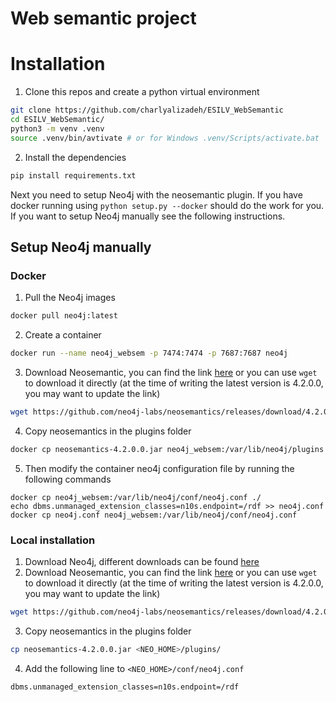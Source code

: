 # Web semantic project

# Installation

1. Clone this repos and create a python virtual environment
```bash
git clone https://github.com/charlyalizadeh/ESILV_WebSemantic
cd ESILV_WebSemantic/
python3 -m venv .venv
source .venv/bin/avtivate # or for Windows .venv/Scripts/activate.bat
```
2. Install the dependencies
```bash
pip install requirements.txt
```

Next you need to setup Neo4j with the neosemantic plugin. If you have docker running using `python setup.py --docker` should do the work for you.
If you want to setup Neo4j manually see the following instructions.

## Setup Neo4j manually

### Docker

1. Pull the Neo4j images
```bash
docker pull neo4j:latest
```
2. Create a container
```bash
docker run --name neo4j_websem -p 7474:7474 -p 7687:7687 neo4j
```
3. Download Neosemantic, you can find the link [here](https://github.com/neo4j-labs/neosemantics/releases) or you can use `wget` to download it directly (at the time of writing the latest version is 4.2.0.0, you may want to update the link)
```bash
wget https://github.com/neo4j-labs/neosemantics/releases/download/4.2.0.0/neosemantics-4.2.0.0.jar
```
4. Copy neosemantics in the plugins folder
```bash
docker cp neosemantics-4.2.0.0.jar neo4j_websem:/var/lib/neo4j/plugins
```
5. Then modify the container neo4j configuration file by running the following commands
```
docker cp neo4j_websem:/var/lib/neo4j/conf/neo4j.conf ./
echo dbms.unmanaged_extension_classes=n10s.endpoint=/rdf >> neo4j.conf
docker cp neo4j.conf neo4j_websem:/var/lib/neo4j/conf/neo4j.conf
```

### Local installation

1. Download Neo4j, different downloads can be found [here](https://neo4j.com/download-center/)
2. Download Neosemantic, you can find the link [here](https://github.com/neo4j-labs/neosemantics/releases) or you can use `wget` to download it directly (at the time of writing the latest version is 4.2.0.0, you may want to update the link)
```bash
wget https://github.com/neo4j-labs/neosemantics/releases/download/4.2.0.0/neosemantics-4.2.0.0.jar
```
3. Copy neosemantics in the plugins folder
```bash
cp neosemantics-4.2.0.0.jar <NEO_HOME>/plugins/
```
4. Add the following line to `<NEO_HOME>/conf/neo4j.conf`
```
dbms.unmanaged_extension_classes=n10s.endpoint=/rdf
```
